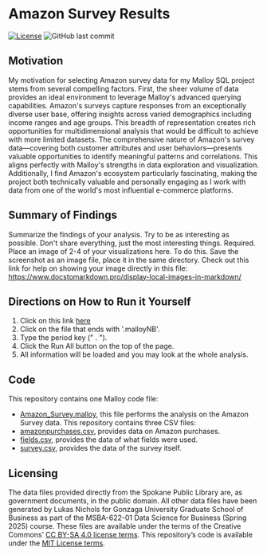 # Amazon Survey Results
[![License](https://img.shields.io/badge/License-CC0-lightgray.svg?style=flat-square)](https://creativecommons.org/publicdomain/zero/1.0/) ![GitHub last commit](https://img.shields.io/github/last-commit/LukasNichols/[SpokaneLibraryWeather](https://github.com/LukasNichols/Amazon-Survey-Results))
## Motivation
My motivation for selecting Amazon survey data for my Malloy SQL project stems from several compelling factors. First, the sheer volume of data provides an ideal environment to leverage Malloy's advanced querying capabilities. Amazon's surveys capture responses from an exceptionally diverse user base, offering insights across varied demographics including income ranges and age groups. This breadth of representation creates rich opportunities for multidimensional analysis that would be difficult to achieve with more limited datasets.
The comprehensive nature of Amazon's survey data—covering both customer attributes and user behaviors—presents valuable opportunities to identify meaningful patterns and correlations. This aligns perfectly with Malloy's strengths in data exploration and visualization. Additionally, I find Amazon's ecosystem particularly fascinating, making the project both technically valuable and personally engaging as I work with data from one of the world's most influential e-commerce platforms.
## Summary of Findings
Summarize the findings of your analysis. Try to be as interesting as possible. Don't share everything, just the most interesting things. Required. Place an image of 2-4 of your visualizations here. To do this. Save the screenshot as an image file, place it in the same directory. Check out this link for help on showing your image directly in this file: https://www.docstomarkdown.pro/display-local-images-in-markdown/
## Directions on How to Run it Yourself
 1. Click on this link [here](https://github.com/LukasNichols/SpokaneLibraryWeather)
 2. Click on the file that ends with '.malloyNB'.
 3. Type the period key (" . "). 
 4. Click the Run All button on the top of the page.
 5. All information will be loaded and you may look at the whole analysis. 
## Code
This repository contains one Malloy code file:
- [Amazon_Survey.malloy](Amazon_Survey.malloy), this file performs the analysis on the Amazon Survey data.
This repository contains three CSV files:
- [amazonpurchases.csv](amazonpurchases.csv), provides data on Amazon purchases.
- [fields.csv](fields.csv), provides the data of what fields were used.
- [survey.csv](survey.csv), provides the data of the survey itself.
## Licensing 
The data files provided directly from the Spokane Public Library are, as government documents, in the public domain. All other data files have been generated by Lukas Nichols for Gonzaga University Graduate School of Business as part of the MSBA-622-01 Data Science for Business (Spring 2025) course. These files are available under the terms of the Creative Commons’ [CC BY-SA 4.0 license terms](https://creativecommons.org/licenses/by-sa/4.0/). This repository’s code is available under the [MIT License terms](https://opensource.org/license/mit/).
